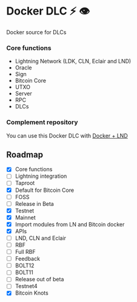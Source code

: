 # Docker DLC ⚡ 👁️

Docker source for DLCs

### Core functions

- Lightning Network (LDK, CLN, Eclair and LND)
- Oracle
- Sign
- Bitcoin Core
- UTXO
- Server
- RPC
- DLCs


### Complement repository

You can use this Docker DLC with [Docker + LND](https://github.com/giovantenne/awning)

## Roadmap

- [x] Core functions
- [ ] Lightning integration
- [ ] Taproot
- [x] Default for Bitcoin Core
- [ ] FOSS
- [ ] Release in Beta
- [x] Testnet
- [x] Mainnet
- [x] Import modules from LN and Bitcoin docker
- [x] APIs
- [ ] LND, CLN and Eclair
- [ ] RBF
- [ ] Full RBF
- [ ] Feedback
- [ ] BOLT12
- [ ] BOLT11
- [ ] Release out of beta
- [ ] Testnet4
- [x] Bitcoin Knots
